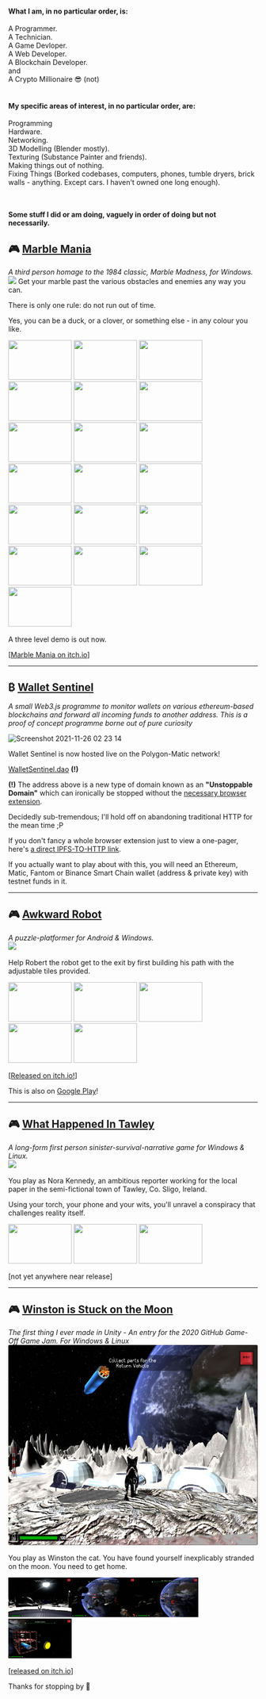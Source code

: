 
<h4>What I am, in no particular order, is:</h4>
A Programmer.
<br/>A Technician.
<br/>A Game Devloper.
<br/>A Web Developer.
<br/>A Blockchain Developer.
<br/>
and
<br/>A Crypto Millionaire 😎 (not)<br/><br/>
<h4>My specific areas of interest, in no particular order, are:</h4>
Programming
<br/>Hardware.
<br/>Networking.
<br/>3D Modelling (Blender mostly).
<br/>Texturing (Substance Painter and friends).
<br/>Making things out of nothing.
<br/>Fixing Things (Borked codebases, computers, phones, tumble dryers, brick walls - anything. Except cars. I haven't owned one long enough).


<br/><br/>
<b>Some stuff I did or am doing, vaguely in order of doing but not necessarily.</b>


<h2>🎮 <a href="https://github.com/ducksplash/MarbleMania">Marble Mania</a></h2>
<i>A third person homage to the 1984 classic, Marble Madness, for Windows.</i><br/>
<img src="https://user-images.githubusercontent.com/11778864/155048470-cfe21e08-6165-4d19-a2d3-fd3b3d17c738.png">
Get your marble past the various obstacles and enemies any way you can.

There is only one rule: do not run out of time.

Yes, you can be a duck, or a clover, or something else - in any colour you like.


<img src="https://user-images.githubusercontent.com/11778864/169695625-3be1a447-7d27-43df-97ec-a39489ef36e1.png" width="128" height="80"> <img src="https://user-images.githubusercontent.com/11778864/169695631-a452b6dd-5ba5-4d50-b198-e6f3448bedae.png" width="128" height="80"> <img src="https://user-images.githubusercontent.com/11778864/169695633-1f8bbc7a-2ec5-42b1-b942-9f890d738a65.png" width="128" height="80"> <img src="https://user-images.githubusercontent.com/11778864/169695637-498ccda8-2595-4581-bb9f-3582533f6c53.png" width="128" height="80"> <img src="https://user-images.githubusercontent.com/11778864/169695641-4714f3ac-48dc-433e-b19c-a1b5169f285d.png" width="128" height="80"> <img src="https://user-images.githubusercontent.com/11778864/169695642-eb2c5812-641b-4b5a-9be1-55c760f215f6.png" width="128" height="80"> <img src="https://user-images.githubusercontent.com/11778864/169695644-e0caa466-a436-4775-a438-d37d56fadc45.png" width="128" height="80"> <img src="https://user-images.githubusercontent.com/11778864/169695646-fb4cf6ba-f218-41f5-a88e-09cfaf1264ce.png" width="128" height="80"> <img src="https://user-images.githubusercontent.com/11778864/169695648-9b28d22e-31fa-45e5-a1cf-1eacba945bf9.png" width="128" height="80"> <img src="https://user-images.githubusercontent.com/11778864/169695652-e87b8515-08af-4de8-b3b8-b85cc28ccf37.png" width="128" height="80"> <img src="https://user-images.githubusercontent.com/11778864/169695653-1ab55594-77e5-4bb3-8af1-012394058b34.png" width="128" height="80"> <img src="https://user-images.githubusercontent.com/11778864/169695655-65434ea1-b1bc-4f42-ae03-0458ed0460a6.png" width="128" height="80"> <img src="https://user-images.githubusercontent.com/11778864/169695658-8745b337-114a-404b-9db9-c38b5f02eba2.png" width="128" height="80"> <img src="https://user-images.githubusercontent.com/11778864/169695659-2b0d4be4-d3ce-4730-8d67-90213b8fe2dd.png" width="128" height="80"> <img src="https://user-images.githubusercontent.com/11778864/155138845-d92d1f0e-019f-478b-a842-36184da4bec4.png" width="128" height="80"> <img src="https://user-images.githubusercontent.com/11778864/155048481-8f4c4b6c-3a5a-467a-bf04-e4a27b5df3ae.png" width="128" height="80"> <img src="https://user-images.githubusercontent.com/11778864/155139491-36ecf144-63e9-465c-a773-0db1d5fff42c.png" width="128" height="80"> <img src="https://user-images.githubusercontent.com/11778864/155048488-088b48be-d876-44c2-8284-88c28c1807b1.png" width="128" height="80"> <img src="https://user-images.githubusercontent.com/11778864/155178267-557cbe3c-86a2-4d8a-86d6-7ea2210e5ce1.png" width="128" height="80">  
  
A three level demo is out now.

[<a href="https://ducksplash.itch.io/marblemania">Marble Mania on itch.io</a>]


<hr/>  
<h2>₿ <a href="https://github.com/ducksplash/WalletSentinel">Wallet Sentinel</a></h2>
<i>A small Web3.js programme to monitor wallets on various ethereum-based blockchains and forward all incoming funds to another address.  This is a proof of concept programme borne out of pure curiosity</i>

![Screenshot 2021-11-26 02 23 14](https://user-images.githubusercontent.com/11778864/143518798-64f019e4-0b4d-4389-a018-edb4105ff292.png)

Wallet Sentinel is now hosted live on the Polygon-Matic network!
  
  <a href="http://walletsentinel.dao">WalletSentinel.dao</a> <b>(!)</b>
  
  <b>(!)</b> The address above is a new type of domain known as an <b>"Unstoppable Domain"</b> which can ironically be stopped without the <a href="https://unstoppabledomains.com/extension">necessary browser extension</a>.
  
  Decidedly sub-tremendous; I'll hold off on abandoning traditional HTTP for the mean time ;P 
  
  If you don't fancy a whole browser extension just to view a one-pager, here's <a href="https://bafybeibcymhvludsay2fk5kj2y7z5zchiwbenamz6xfa5qrg44uv63aqv4.ipfs.infura-ipfs.io">a direct IPFS-TO-HTTP link</a>.
  
  If you actually want to play about with this, you will need an Ethereum, Matic, Fantom or Binance Smart Chain wallet (address & private key) with testnet funds in it.

<hr/>
<h2>🎮 <a href="https://github.com/ducksplash/AwkwardRobot">Awkward Robot</a></h2>
<i>A puzzle-platformer for Android & Windows.</i><br/>
<img src="https://user-images.githubusercontent.com/11778864/124947226-8ffc4680-e007-11eb-80cd-24f93a46834d.png">

Help Robert the robot get to the exit by first building his path with the adjustable tiles provided.

<img src="https://user-images.githubusercontent.com/11778864/124947215-8d99ec80-e007-11eb-902f-89415b944bcc.png" width="128" height="80"> <img src="https://user-images.githubusercontent.com/11778864/124947236-91c60a00-e007-11eb-89bf-4686d18a351f.png" width="128" height="80"> <img src="https://user-images.githubusercontent.com/11778864/124947245-94286400-e007-11eb-8536-1182a23120af.png" width="128" height="80"> <img src="https://user-images.githubusercontent.com/11778864/124947267-97235480-e007-11eb-9e62-6dac3928b37c.png" width="128" height="80"> <img src="https://user-images.githubusercontent.com/11778864/124947283-9a1e4500-e007-11eb-9096-a6d0db8d0d4b.png" width="128" height="80">  
  
[<a href="https://ducksplash.itch.io/awkwardrobot">Released on itch.io!</a>]

This is also on <a href="https://play.google.com/store/apps/details?id=com.duckSPLASH.AwkwardRobot">Google Play</a>!

<hr/>
<h2>🎮 <a href="https://github.com/ducksplash/WHIT">What Happened In Tawley</a></h2>
<i>A long-form first person sinister-survival-narrative game for Windows & Linux.</i><br/>
<img src="https://media.githubusercontent.com/media/ducksplash/WHIT/main/screenshots/3.jpg">

You play as Nora Kennedy, an ambitious reporter working for the local paper in the semi-fictional town of Tawley, Co. Sligo, Ireland.

Using your torch, your phone and your wits, you'll unravel a conspiracy that challenges reality itself.


<img src="https://media.githubusercontent.com/media/ducksplash/WHIT/main/screenshots/1.jpg" width="128" height="80"> <img src="https://media.githubusercontent.com/media/ducksplash/WHIT/main/screenshots/2.jpg" width="128" height="80"> <img src="https://media.githubusercontent.com/media/ducksplash/WHIT/main/screenshots/4.jpg" width="128" height="80">

[not yet anywhere near release]

<hr/>
<h2>🎮 <a href="https://github.com/ducksplash/moonshot">Winston is Stuck on the Moon</a></h2>
<i>The first thing I ever made in Unity - An entry for the 2020 GitHub Game-Off Game Jam. For Windows & Linux</i><br/>
<img src="https://github.com/ducksplash/moonshot/blob/master/screenshots/1.jpg">

You play as Winston the cat. You have found yourself inexplicably stranded on the moon.
You need to get home.


<img src="https://github.com/ducksplash/moonshot/blob/master/screenshots/2.jpg" width="128" height="80"><img src="https://github.com/ducksplash/moonshot/blob/master/screenshots/3.jpg" width="128" height="80"><img src="https://github.com/ducksplash/moonshot/blob/master/screenshots/4.jpg" width="128" height="80"><img src="https://github.com/ducksplash/moonshot/blob/master/screenshots/5.jpg" width="128" height="80">

[<a href="https://ducksplash.itch.io/winston-is-stuck-on-the-moon">released on itch.io</a>]




<!---
ducksplash/ducksplash is a ✨ special ✨ repository because its `README.md` (this file) appears on your GitHub profile.
You can click the Preview link to take a look at your changes.
--->
  
  
Thanks for stopping by 👋

